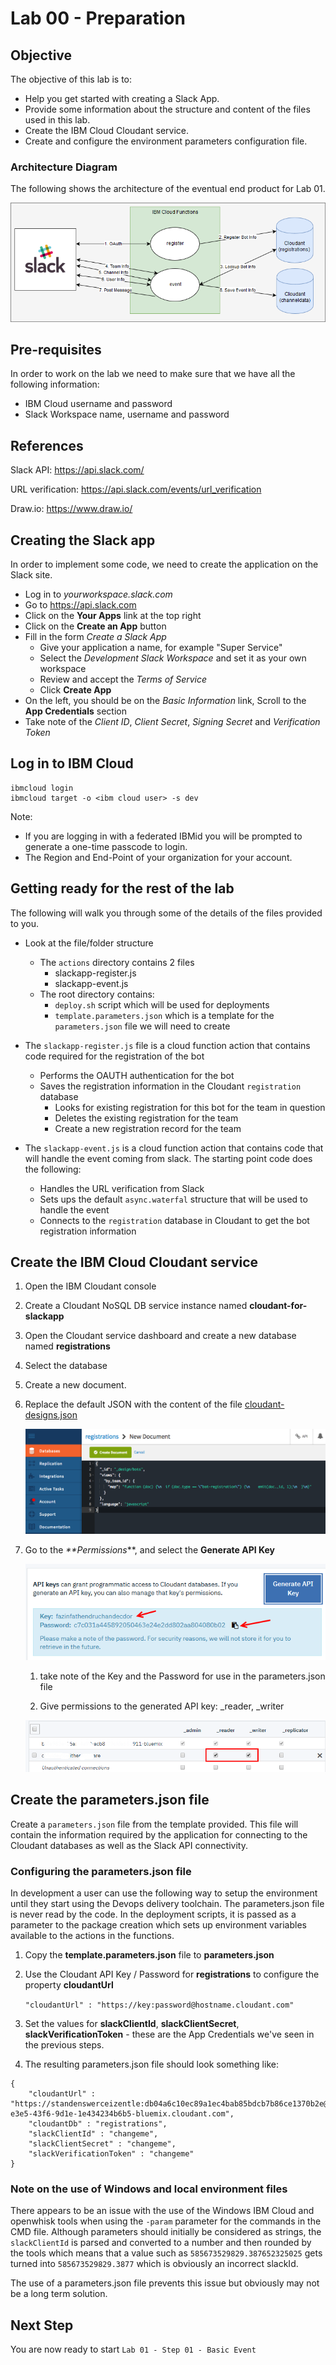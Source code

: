 # Lab 00 - Preparation

## Objective

The objective of this lab is to:
 - Help you get started with creating a Slack App.
 - Provide some information about the structure and content of the files used in this lab.
 - Create the IBM Cloud Cloudant service.
 - Create and configure the environment parameters configuration file.

### Architecture Diagram

The following shows the architecture of the eventual end product for Lab 01.

![](../xdocs/Architecture-Final.png)


## Pre-requisites

In order to work on the lab we need to make sure that we have all the following information:
- IBM Cloud username and password
- Slack Workspace name, username and password

## References

Slack API: https://api.slack.com/

URL verification: https://api.slack.com/events/url_verification

Draw.io: https://www.draw.io/

## Creating the Slack app

In order to implement some code, we need to create the application on the Slack site.

* Log in to *yourworkspace.slack.com*
* Go to https://api.slack.com 
* Click on the **Your Apps** link at the top right
* Click on the **Create an App** button
* Fill in the form *Create a Slack App* 
    * Give your application a name, for example "Super Service"
    * Select the *Development Slack Workspace* and set it as your own workspace
    * Review and accept the *Terms of Service*
    * Click **Create App**
* On the left, you should be on the *Basic Information* link, Scroll to the **App Credentials** section
* Take note of the *Client ID*, *Client Secret*, *Signing Secret* and *Verification Token*


## Log in to IBM Cloud
```shell
ibmcloud login
ibmcloud target -o <ibm cloud user> -s dev
```
Note: 
 - If you are logging in with a federated IBMid you will be prompted to generate a one-time passcode to login.
 - The Region and End-Point of your organization for your account.

## Getting ready for the rest of the lab

The following will walk you through some of the details of the files provided to you.

* Look at the file/folder structure
    * The `actions` directory contains 2 files
        * slackapp-register.js
        * slackapp-event.js
    * The root directory contains: 
        * `deploy.sh` script which will be used for deployments
        * `template.parameters.json` which is a template for the `parameters.json` file we will need to create


* The `slackapp-register.js` file is a cloud function action that contains code required for the registration of the bot
    * Performs the OAUTH authentication for the bot
    * Saves the registration information in the Cloudant `registration` database
        * Looks for existing registration for this bot for the team in question
        * Deletes the existing registration for the team
        * Create a new registration record for the team

* The `slackapp-event.js` is a cloud function action that contains code that will handle the event coming from slack. The starting point code does the following:
    * Handles the URL verification from Slack
    * Sets ups the default `async.waterfal` structure that will be used to handle the event
    * Connects to the `registration` database in Cloudant to get the bot registration information


## Create the IBM Cloud Cloudant service 

1. Open the IBM Cloudant console

1. Create a Cloudant NoSQL DB service instance named **cloudant-for-slackapp**

1. Open the Cloudant service dashboard and create a new database named **registrations**

1. Select the database

1. Create a new document.

1. Replace the default JSON with the content of the file [cloudant-designs.json](cloudant-designs.json)


   ![](../xdocs/cloudant-adddesigndoc.png)

1. Go to the _**Permissions_**, and select the **Generate API Key**

   ![](../xdocs/cloudant-generate-api-key.png)

   1. take note of the Key and the Password for use in the parameters.json file

   1. Give permissions to the generated API key: _reader, _writer 

   ![](../xdocs/cloudant-permissions.png)

## Create the parameters.json file

Create a `parameters.json` file from the template provided. This file will contain the information required by the application for
connecting to the Cloudant databases as well as the Slack API connectivity.

### Configuring the parameters.json file <a name="configure_parameters_json_file"></a>

In development a user can use the following way to setup the environment until they start using the Devops delivery toolchain. The parameters.json file is never read by the code. In the deployment scripts, it is passed as a parameter to the package creation which sets up environment variables available to the actions in the functions.

1. Copy the **template.parameters.json** file to **parameters.json**

1. Use the Cloudant API Key / Password for **registrations** to configure the property **cloudantUrl**

    `"cloudantUrl" : "https://key:password@hostname.cloudant.com"`

1. Set the values for **slackClientId**, **slackClientSecret**, **slackVerificationToken** - these are the App Credentials we've seen in the previous steps.

1. The resulting parameters.json file should look something like:

```
{
    "cloudantUrl" : "https://standenswerceizentle:db04a6c10ec89a1ec4bab85bdcb7b86ce1370b2e@13056fe6-e3e5-43f6-9d1e-1e434234b6b5-bluemix.cloudant.com",
    "cloudantDb" : "registrations",
    "slackClientId" : "changeme",
    "slackClientSecret" : "changeme",
    "slackVerificationToken" : "changeme"
}
```

### Note on the use of Windows and local environment files <a name="windows_en_files"></a>

There appears to be an issue with the use of the Windows IBM Cloud and openwhisk tools when using the `-param` parameter for the commands in the CMD file. Although parameters should initially be considered as strings, the `slackClientId` is parsed and converted to a number and then rounded by the tools which means that a value such as `585673529829.387652325025` gets turned into `585673529829.3877` which is obviously an incorrect slackId.

The use of a parameters.json file prevents this issue but obviously may not be a long term solution.

## Next Step

You are now ready to start `Lab 01 - Step 01 - Basic Event`
